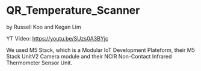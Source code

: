 # QR_Temperature_Scanner

by Russell Koo and Kegan Lim

YT Video: https://youtu.be/SUzs0A3BYjc

We used M5 Stack, which is a Modular IoT Development Plateform, their M5 Stack UnitV2 Camera module and their NCIR Non-Contact Infrared Thermometer Sensor Unit.
